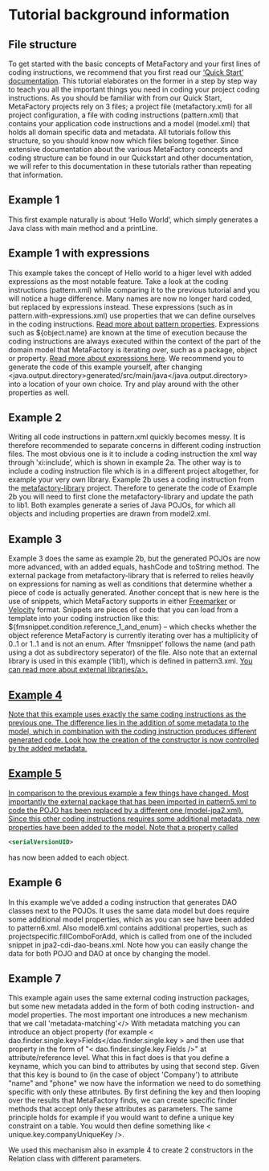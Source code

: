 # Tutorial background information

## File structure

To get started with the basic concepts of MetaFactory and your first lines of coding instructions, we recommend that you first read our <a href="https://www.metafactory.io/document/quick-start/">‘Quick Start’ documentation</a>. This tutorial elaborates on the former in a step by step way to teach you all the important things you need in coding your project coding instructions.
As you should be familiar with from our Quick Start, MetaFactory projects rely on 3 files; a project file (metafactory.xml) for all project configuration, a file with coding instructions (pattern.xml) that contains your application code instructions and a model (model.xml) that holds all domain specific data and metadata. All tutorials follow this structure, so you should know now which files belong together.
Since extensive documentation about the various MetaFactory concepts and coding structure can be found in our Quickstart and other documentation, we will refer to this documentation in these tutorials rather than repeating that information.

## Example 1

This first example naturally is about ‘Hello World’, which simply generates a Java class with main method and a printLine. 

## Example 1 with expressions

This example takes the concept of Hello world to a higer level with added expressions as the most notable feature. Take a look at the coding instructions (pattern.xml) while comparing it to the previous tutorial and you will notice a huge difference. Many names are now no longer hard coded, but replaced by expressions instead. These expressions (such as in pattern.with-expressions.xml) use properties that we can define ourselves in the coding instructions. <a href="https://metafactory.io/document/xml-metafactorys-pattern-base/code-instruction-properties/">Read more about pattern properties</a>.
Expressions such as ${object.name} are known at the time of execution because the coding instructions are always executed within the context of the part of the domain model that MetaFactory is iterating over, such as a package, object or property. <a href="https://metafactory.io/document/expressions-2/">Read more about expressions here</a>.
We recommend you to generate the code of this example yourself, after changing <java.output.directory>generated/src/main/java</java.output.directory> into a location of your own choice. Try and play around with the other properties as well.

## Example 2

Writing all code instructions in pattern.xml quickly becomes messy. It is therefore recommended to separate concerns in different coding instruction files. The most obvious one is it to include a coding instruction the xml way through ’xi:include’, which is shown in example 2a.
   The other way is to include a coding instruction file which is in a different project altogether, for example your very own library. Example 2b uses a coding instruction from the <a href="https://github.com/MetaFactory/metafactory-library">metafactory-library</a> project. Therefore to generate the code of Example 2b you will need to first clone the metafactory-library and update the path to lib1. 
   Both examples generate a series of Java POJOs, for which all objects and including properties are drawn from model2.xml.

## Example 3

Example 3 does the same as example 2b, but the generated POJOs are now more advanced, with an added equals, hashCode and toString method. The external package from metafactory-library that is referred to relies heavily on expressions for naming as well as conditions that determine whether a piece of code is actually generated. Another concept that is new here is the use of snippets, which MetaFactory supports in either <a href="http://freemarker.org/">Freemarker</a> or <a href="http://velocity.apache.org/">Velocity</a> format.
 Snippets are pieces of code that you can load from a template into your coding instruction like this: ${fmsnippet.condition.reference_1_and_enum} – which checks whether the object reference MetaFactory is currently iterating over has a multiplicity of 0..1 or 1..1 and is not an enum. After ‘fmsnippet’ follows the name (and path using a dot as subdirectory seperator) of the file. Also note that an external library is used in this example (‘lib1), which is defined in pattern3.xml. <a href="https://metafactory.io/document/external-libraries/">You can read more about external libraries/a>.
 
## Example 4

Note that this example uses exactly the same coding instructions as the previous one. The difference lies in the addition of some metadata to the model, which in combination with the coding instruction produces different generated code. Look how the creation of the constructor is now controlled by the added metadata.

## Example 5

In comparison to the previous example a few things have changed. Most importantly the external package that has been imported in pattern5.xml to code the POJO has been replaced by a different one (model-jpa2.xml). Since this other coding instructions requires some additional metadata, new properties have been added to the model. Note that a property called 

```xml
<serialVersionUID>
```

 has now been added to each object.

## Example 6

In this example we’ve added a coding instruction that generates DAO classes next to the POJOs. It uses the same data model but does require some additional model properties, which as you can see have been added to pattern6.xml. Also model6.xml contains additional properties, such as projectspecific.fillComboForAdd, which is called from one of the included snippet in jpa2-cdi-dao-beans.xml. Note how you can easily change the data for both POJO and DAO at once by changing the model.

## Example 7

This example again uses the same external coding instruction packages, but some new metadata added in the form of both coding instruction- and model properties. The most important one introduces a new mechanism that we call 'metadata-matching'</>
 With metadata matching you can introduce an object property (for example < dao.finder.single.key>Fields</dao.finder.single.key > and then use that property in the form of "< dao.finder.single.key.Fields />" at attribute/reference level. 
What this in fact does is that you define a keyname, which you can bind to attributes by using that second step. Given that this key is bound to (in the case of object 'Company') to attribute "name" and "phone" we now have the information we need to do something specific with only these attributes. By first defining the key and then looping over the results that MetaFactory finds, we can create specific finder methods that accept only these attributes as parameters.
The same principle holds for example if you would want to define a unique key constraint on a table. You would then define something like < unique.key.companyUniqueKey />.

We used this mechanism also in example 4 to create 2 constructors in the Relation class with different parameters.




